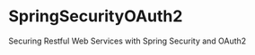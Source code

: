 SpringSecurityOAuth2
====================

Securing Restful Web Services with Spring Security and OAuth2 
